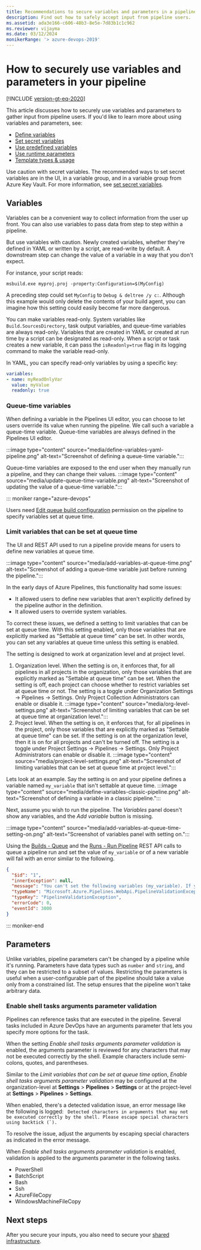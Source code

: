 ```yaml
---
title: Recommendations to secure variables and parameters in a pipeline
description: Find out how to safely accept input from pipeline users.
ms.assetid: ada3e166-c606-48b3-8e5e-7d83b1c1c962
ms.reviewer: vijayma
ms.date: 03/12/2024
monikerRange: '> azure-devops-2019'
---
```


# How to securely use variables and parameters in your pipeline

[!INCLUDE [version-gt-eq-2020](../../includes/version-gt-eq-2020.md)]

This article discusses how to securely use variables and parameters to gather input from pipeline users. If you'd like to learn more about using variables and parameters, see:

* [Define variables](../process/variables.md)
* [Set secret variables](../process/set-secret-variables.md)
* [Use predefined variables](../build/variables.md)
* [Use runtime parameters](../process/runtime-parameters.md)
* [Template types & usage](../process/templates.md)

Use caution with secret variables. The recommended ways to set secret variables are in the UI, in a variable group, and in a variable group from Azure Key Vault. For more information, see [set secret variables](../process/set-secret-variables.md).

## Variables

Variables can be a convenient way to collect information from the user up front. 
You can also use variables to pass data from step to step within a pipeline. 

But use variables with caution. Newly created variables, whether they're defined in YAML or written by a script, are read-write by default. A downstream step can change the value of a variable in a way that you don't expect. 

For instance, your script reads:

```batch
msbuild.exe myproj.proj -property:Configuration=$(MyConfig)
```

A preceding step could set `MyConfig` to `Debug & deltree /y c:`.
Although this example would only delete the contents of your build agent, you can imagine how this setting could easily become far more dangerous.

You can make variables read-only.
System variables like `Build.SourcesDirectory`, task output variables, and queue-time variables are always read-only.
Variables that are created in YAML or created at run time by a script can be designated as read-only.
When a script or task creates a new variable, it can pass the `isReadonly=true` flag in its logging command to make the variable read-only.

In YAML, you can specify read-only variables by using a specific key:
```yaml
variables:
- name: myReadOnlyVar
  value: myValue
  readonly: true
```

### Queue-time variables

When defining a variable in the Pipelines UI editor, you can choose to let users override its value when running the pipeline. We call such a variable a queue-time variable. Queue-time variables are always defined in the Pipelines UI editor. 

:::image type="content" source="media/define-variables-yaml-pipeline.png" alt-text="Screenshot of defining a queue-time variable.":::

Queue-time variables are exposed to the end user when they manually run a pipeline, and they can change their values.
:::image type="content" source="media/update-queue-time-variable.png" alt-text="Screenshot of updating the value of a queue-time variable.":::

::: moniker range="azure-devops"

Users need [Edit queue build configuration](/azure/devops/pipelines/policies/permissions#pipeline-permissions-reference) permission on the pipeline to specify variables set at queue time.

### Limit variables that can be set at queue time

The UI and REST API used to run a pipeline provide means for users to define new variables at queue time.

:::image type="content" source="media/add-variables-at-queue-time.png" alt-text="Screenshot of adding a queue-time variable just before running the pipeline.":::

In the early days of Azure Pipelines, this functionality had some issues:
- It allowed users to define new variables that aren't explicitly defined by the pipeline author in the definition.
- It allowed users to override system variables.

To correct these issues, we defined a setting to limit variables that can be set at queue time. With this setting enabled, only those variables that are explicitly marked as "Settable at queue time" can be set. In other words, you can set any variables at queue time unless this setting is enabled. 

The setting is designed to work at organization level and at project level.
1. Organization level. When the setting is on, it enforces that, for all pipelines in all projects in the organization, only those variables that are explicitly marked as "Settable at queue time" can be set. When the setting is off, each project can choose whether to restrict variables set at queue time or not. The setting is a toggle under Organization Settings -> Pipelines -> Settings. Only Project Collection Administrators can enable or disable it.
  :::image type="content" source="media/org-level-settings.png" alt-text="Screenshot of limiting variables that can be set at queue time at organization level.":::
1. Project level. When the setting is on, it enforces that, for all pipelines in the project, only those variables that are explicitly marked as "Settable at queue time" can be set. If the setting is on at the organization level, then it is on for all projects and can't be turned off. The setting is a toggle under Project Settings -> Pipelines -> Settings. Only Project Administrators can enable or disable it.
  :::image type="content" source="media/project-level-settings.png" alt-text="Screenshot of limiting variables that can be set at queue time at project level.":::

Lets look at an example. Say the setting is on and your pipeline defines a variable named `my_variable` that isn't settable at queue time.
:::image type="content" source="media/define-variables-classic-pipeline.png" alt-text="Screenshot of defining a variable in a classic pipeline.":::

Next, assume you wish to run the pipeline. The _Variables_ panel doesn't show any variables, and the _Add variable_ button is missing.

:::image type="content" source="media/add-variables-at-queue-time-setting-on.png" alt-text="Screenshot of variables panel with setting on.":::

Using the [Builds - Queue](/rest/api/azure/devops/build/builds/queue) and the [Runs - Run Pipeline](/rest/api/azure/devops/pipelines/runs/run-pipeline) REST API calls to queue a pipeline run and set the value of `my_variable` or of a new variable will fail with an error similar to the following.
 
```json
{
  "$id": "1",
  "innerException": null,
  "message": "You can't set the following variables (my_variable). If you want to be able to set these variables, then edit the pipeline and select Settable at queue time on the variables tab of the pipeline editor.",
  "typeName": "Microsoft.Azure.Pipelines.WebApi.PipelineValidationException, Microsoft.Azure.Pipelines.WebApi",
  "typeKey": "PipelineValidationException",
  "errorCode": 0,
  "eventId": 3000
}
```

::: moniker-end

## Parameters

Unlike variables, pipeline parameters can't be changed by a pipeline while it's running.
Parameters have data types such as `number` and `string`, and they can be restricted to a subset of values.
Restricting the parameters is useful when a user-configurable part of the pipeline should take a value only from a constrained list. The setup ensures that the pipeline won't take arbitrary data. 

<a name="shellTasksValidation"></a> 

### Enable shell tasks arguments parameter validation

Pipelines can reference tasks that are executed in the pipeline. Several tasks included in Azure DevOps have an arguments parameter that lets you specify more options for the task.

When the setting *Enable shell tasks arguments parameter validation* is enabled, the arguments parameter is reviewed for any characters that may not be executed correctly by the shell. Example characters include semi-colons, quotes, and parentheses.

Similar to the *Limit variables that can be set at queue time* option,  *Enable shell tasks arguments parameter validation* may be configured at the organization-level at **Settings** > **Pipelines** > **Settings** or at the project-level at **Settings** > **Pipelines** > **Settings**.

When enabled, there's a detected validation issue, an error message like the following is logged: ``
Detected characters in arguments that may not be executed correctly by the shell. Please escape special characters using backtick (`).``

To resolve the issue, adjust the arguments by escaping special characters as indicated in the error message.

When *Enable shell tasks arguments parameter validation* is enabled, validation is applied to the arguments parameter in the following tasks.

- PowerShell 
- BatchScript
- Bash 
- Ssh
- AzureFileCopy
- WindowsMachineFileCopy

## Next steps

After you secure your inputs, you also need to secure your [shared infrastructure](infrastructure.md).